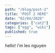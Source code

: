 ```yaml
---
path: "/blog/post-2"
title: "POST 2 HERE"
date: "02/04/2020"
categories: ["cat2"]
tags: ["egg", "wiki"]
published: true
---
```


hello! i'm leo nguyen
